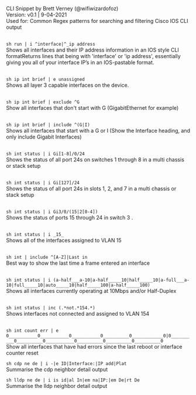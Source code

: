 CLI Snippet by Brett Verney (@wifiwizardofoz)<br>
Version: v0.1 | 9-04-2021<br>
Used for: Common Regex patterns for searching and filtering Cisco IOS CLI output<br><br>

```sh run | i ^interface|^_ip address```<br>
Shows all interfaces and their IP address information in an IOS style CLI formatReturns lines that being with 'interface' or  'ip address', essentially giving you all of your interface IP’s in an IOS-pastable format.<br><br>

```sh ip int brief | e unassigned```<br>
Shows all layer 3 capable interfaces on the device.<br><br>
	
```sh ip int brief | exclude ^G```<br>
	Show all interfaces that don't start with G (GigabitEthernet for example)<br><br>
	
```sh ip int brief | include ^(G|I)```<br>
	Shows all interfaces that start with a G or I (Show the Interface heading, and only include Gigabit Interfaces)<br><br>

```sh int status | i Gi[1-8]/0/24```<br>
	Shows the status of all port 24s on switches 1 through 8 in a multi chassis or stack setup<br><br>

```sh int status | i Gi[127]/24```<br>
	Shows the status of all port 24s in slots 1, 2, and 7 in a multi chassis or stack setup<br><br>

```sh int status | i Gi3/0/(15|2[0-4])```<br>
	Shows the status of ports 15 through 24 in switch 3 .<br><br>

```sh int status | i _15_```<br>
	Shows all of the interfaces assigned to VLAN 15<br><br>
	
```sh int | include ^[A-Z]|Last in```<br>
	Best way to show the last time a frame entered an interface<br><br>

```sh int status | i (a-half___a-10|a-half_____10|half_____10|a-full___a-10|full_____10|auto_____10|half_____100|a-half_____100)```<br>
	Shows all interfaces currently operating at 10Mbps and/or Half-Duplex<br><br>

```sh int status | inc (.*not.*154.*)```<br>
	Shows interfaces not connected and assigned to VLAN 154<br><br>
	
```sh int count err | e 0___________0___________0___________0__________0____________0|0__________0__________0___________0__________0__________0__________0```<br>
	Show all interfaces that have had errors since the last reboot or interface counter reset<br>

```sh cdp ne de | i -|e ID|Interface:|IP add|Plat```<br>
	Summarise the cdp neighbor detail output<br>
	
```sh lldp ne de | i is id|al In|em na|IP:|em De|rt De```<br>
	Summarise the lldp neighbor detail output<br><br>


